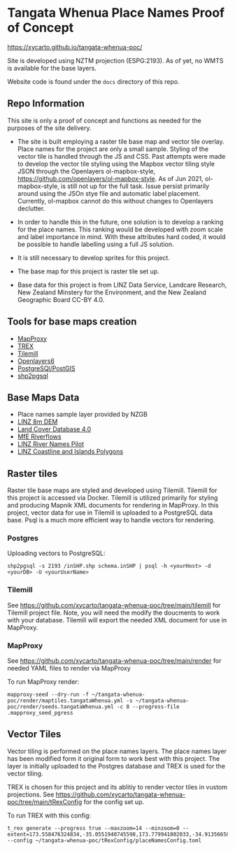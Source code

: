 # Tangata Whenua Place Names Proof of Concept 

https://xycarto.github.io/tangata-whenua-poc/

Site is developed using NZTM projection (ESPG:2193). As of yet, no WMTS is available for the base layers.

Website code is found under the `docs` directory of this repo.

## Repo Information

This site is only a proof of concept and functions as needed for the purposes of the site delivery. 

- The site is built employing a raster tile base map and vector tile overlay. Place names for the project are only a small sample.  Styling of the vector tile is handled through the JS and CSS. Past attempts were made to develop the vector tile styling using the Mapbox vector tiling style JSON through the Openlayers ol-mapbox-style, https://github.com/openlayers/ol-mapbox-style. As of Jun 2021, ol-mapbox-style, is still not up for the full task. Issue persist primarily around using the JSOn stye file and automatic label placement. Currently, ol-mapbox cannot do this without changes to Openlayers declutter.

- In order to handle this in the future, one solution is to develop a ranking for the place names. This ranking would be developed with zoom scale and label importance in mind. With these attributes hard coded, it would be possible to handle labelling using a full JS solution.

- It is still necessary to develop sprites for this project.

- The base map for this project is raster tile set up.  

- Base data for this project is from LINZ Data Service, Landcare Research, New Zealand Minstery for the Environment, and the New Zealand Geographic Board CC-BY 4.0.

## Tools for base maps creation

- [MapProxy](https://mapproxy.org/)
- [TREX](https://t-rex.tileserver.ch/)
- [Tilemill](https://github.com/schachmett/docker-tilemill)
- [Openlayers6](https://openlayers.org/)
- [PostgreSQl/PostGIS](https://postgis.net/)
- [shp2pgsql](https://manpages.ubuntu.com/manpages/bionic/man1/shp2pgsql.1.html)

## Base Maps Data

- Place names sample layer provided by NZGB
- [LINZ 8m DEM](https://data.linz.govt.nz/layer/51768-nz-8m-digital-elevation-model-2012/)
- [Land Cover Database 4.0](https://koordinates.com/from/lris.scinfo.org.nz/layer/48412/)
- [MfE Riverflows](https://koordinates.com/from/data.mfe.govt.nz/layer/53309/)
- [LINZ River Names Pilot](https://data.linz.govt.nz/layer/103632-nz-river-name-lines-pilot/)
- [LINZ Coastline and Islands Polygons](https://data.linz.govt.nz/layer/51153-nz-coastlines-and-islands-polygons-topo-150k/)


## Raster tiles

Raster tile base maps are styled and developed using Tilemill. Tilemill for this project is accessed via Docker. Tilemill is utilized primarily for styling and producing Mapnik XML documents for rendering in MapProxy.  In this project, vector data for use in Tilemill is uploaded to a PostgreSQL data base. Psql is a much more efficient way to handle vectors for rendering.  

### Postgres

Uploading vectors to PostgreSQL:

```
shp2pgsql -s 2193 /inSHP.shp schema.inSHP | psql -h <yourHost> -d <yourDB> -U <yourUserName>
```

### Tilemill

See https://github.com/xycarto/tangata-whenua-poc/tree/main/tilemill for Tilemill project file. Note, you will need the modify the doucments to work with your database. Tilemill will export the needed XML document for use in MapProxy.

### MapProxy

See https://github.com/xycarto/tangata-whenua-poc/tree/main/render for needed YAML files to render via MapProxy

To run MapProxy render:

```
mapproxy-seed --dry-run -f ~/tangata-whenua-poc/render/maptiles.tangataWhenua.yml -s ~/tangata-whenua-poc/render/seeds.tangataWhenua.yml -c 8 --progress-file .mapproxy_seed_pgress
```

## Vector Tiles

Vector tiling is performed on the place names layers.  The place names layer has been modified form it original form to work best with this project.  The layer is initially uploaded to the Postgres database and TREX is used for the vector tiling.

TREX is chosen for this project and its ablitiy to render vector tiles in vustom projections. See https://github.com/xycarto/tangata-whenua-poc/tree/main/tRexConfig for the config set up.

To run TREX with this config:

```
t_rex generate --progress true --maxzoom=14 --minzoom=0 --extent=173.558476324834,-35.0551940745598,173.779941802033,-34.9135665847633  --config ~/tangata-whenua-poc/tRexConfig/placeNamesConfig.toml
```